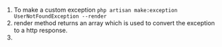 1. To make a custom exception `php artisan make:exception UserNotFoundException --render`
2. render method returns an array which is used to convert the exception to a http response.
3. 